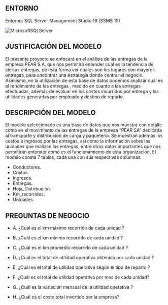 ## ENTORNO
Entorno: SQL Server Management Studio 19 (SSMS 19)

![MicrosoftSQLServer](https://img.shields.io/badge/Microsoft%20SQL%20Server-CC2927?style=for-the-badge&logo=microsoft%20sql%20server&logoColor=white)


## JUSTIFICACIÓN DEL MODELO
El presente proyecto se enfocará en el análisis de las entregas de la empresa PEAR S.A, que nos permitirá entender cuál 
es la tendencia de ciertas entregas, de esta forma ver cuales son los lugares con mayores entregas, para encontrar una estrategia donde 
centrar el negocio. Asimismo, en la utilización de esta base de datos podemos analizar cuál es el rendimiento de las entregas , medido en 
cuanto a las entregas efectuadas, además de evaluar en los costos incurridos por entrega y las utilidades generadas por empleado y destino 
de reparto.

## DESCRIPCIÒN DEL MODELO
El modelo seleccionado es una base de datos que nos muestra con detalle como es el movimiento de las entregas de la empresa 
“PEAR SA” dedicada al transporte y distribución de carga y paquetería. Se muestran además los costos e ingresos por las entregas, así como
la información sobre las unidades que realizan las entregas, entre otros datos importantes que nos permitirán entender cómo es el funcionamiento de esta organización. El modelo consta 7 tablas, cada una con sus respectivas columnas.

  * Conductores.
  * Costos.
  * Ingresos.
  * Entregas.
  * Hoja_Distribución.
  * Km_recorridos.
  * Unidades.
    
## PREGUNTAS DE NEGOCIO

* A. ¿Cuál es el km máximo recorrido de cada unidad ? 


* B. ¿Cuál es el km mínimo recorrido de cada unidad ?


* C. ¿Cuál es el km promedio recorrido de cada unidad ?


* D. ¿Cuál es el total de utilidad operativa obtenida por cada unidad ?


* E. ¿Cuál es el total de utilidad operativa según el tipo de reparto ?


* F. ¿Cuál es el total de utilidad operativa por mes de cada unidad? 


* G. ¿Cuál es la variación mensual de la utilidad operativa ?


* H. ¿Cuál es el costo total invertido por la empresa?



